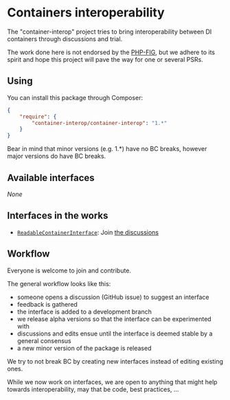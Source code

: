 # Containers interoperability

The "container-interop" project tries to bring interoperability between DI containers through discussions and trial.

The work done here is not endorsed by the [PHP-FIG](http://www.php-fig.org/), but we
adhere to its spirit and hope this project will pave the way for one or several PSRs.

## Using

You can install this package through Composer:

```json
{
    "require": {
        "container-interop/container-interop": "1.*"
    }
}
```

Bear in mind that minor versions (e.g. 1.*) have no BC breaks, however major versions do have BC breaks.

## Available interfaces

*None*

## Interfaces in the works

- [`ReadableContainerInterface`](src/Interop/DI/ReadableContainerInterface.php): Join [the discussions](https://github.com/di-interop/di-interop/issues?labels=ReadableContainerInterface&page=1&state=open)

## Workflow

Everyone is welcome to join and contribute.

The general workflow looks like this:

- someone opens a discussion (GitHub issue) to suggest an interface
- feedback is gathered
- the interface is added to a development branch
- we release alpha versions so that the interface can be experimented with
- discussions and edits ensue until the interface is deemed stable by a general consensus
- a new minor version of the package is released

We try to not break BC by creating new interfaces instead of editing existing ones.

While we now work on interfaces, we are open to anything that might help towards interoperability, may that be
code, best practices, …
